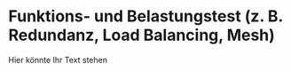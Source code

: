 # Funktions- und Belastungstest (z. B. Redundanz, Load Balancing, Mesh)

Hier könnte Ihr Text stehen